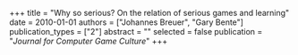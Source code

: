 +++
title = "Why so serious? On the relation of serious games and learning"
date = 2010-01-01
authors = ["Johannes Breuer", "Gary Bente"]
publication_types = ["2"]
abstract = ""
selected = false
publication = "*Journal for Computer Game Culture*"
+++

